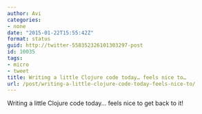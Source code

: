 ```yaml
---
author: Avi
categories:
- none
date: "2015-01-22T15:55:42Z"
format: status
guid: http://twitter-558352326101303297-post
id: 10035
tags:
- micro
- tweet
title: Writing a little Clojure code today… feels nice to…
url: /post/writing-a-little-clojure-code-today-feels-nice-to/
---
```

Writing a little Clojure code today… feels nice to get back to it!